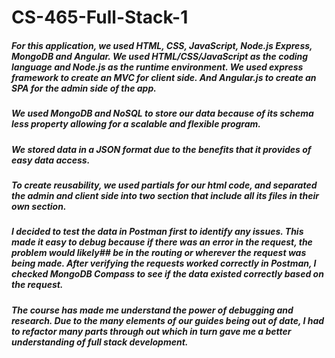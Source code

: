 # CS-465-Full-Stack-1

##### For this application, we used HTML, CSS, JavaScript, Node.js Express, MongoDB and Angular. We used HTML/CSS/JavaScript as the coding language and Node.js as the runtime environment. We used express framework to create an MVC for client side. And Angular.js to create an SPA for the admin side of the app.

##### We used MongoDB and NoSQL to store our data because of its schema less property allowing for a scalable and flexible program.
##### We stored data in a JSON format due to the benefits that it provides of easy data access.

##### To create reusability, we used partials for our html code, and separated the admin and client side into two section that include all its files in their own section.

##### I decided to test the data in Postman first to identify any issues. This made it easy to debug because if there was an error in the request, the problem would likely## be in the routing or wherever the request was being made. After verifying the requests worked correctly in Postman, I checked MongoDB Compass to see if the data existed correctly based on the request.

##### The course has made me understand the power of debugging and research. Due to the many elements of our guides being out of date, I had to refactor many parts through out which in turn gave me a better understanding of full stack development. 


